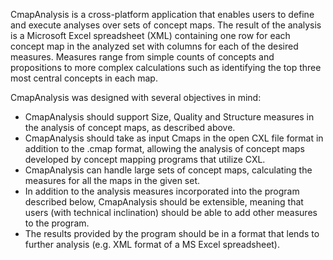 CmapAnalysis is a cross-platform application that enables users to define and execute analyses over sets of concept maps. The result of the analysis is a Microsoft Excel spreadsheet (XML) containing one row for each concept map in the analyzed set with columns for each of the desired measures. Measures range from simple counts of concepts and
propositions to more complex calculations such as identifying the top three most central concepts in each map.

CmapAnalysis was designed with several objectives in mind:
  * CmapAnalysis should support Size, Quality and Structure measures in the analysis of concept maps, as described above.
  * CmapAnalysis should take as input Cmaps in the open CXL file format in addition to the .cmap format, allowing the analysis of concept maps developed by concept mapping programs that utilize CXL.
  * CmapAnalysis can handle large sets of concept maps, calculating the measures for all the maps in the given set.
  * In addition to the analysis measures incorporated into the program described below, CmapAnalysis should be extensible, meaning that users (with technical inclination) should be able to add other measures to the program.
  * The results provided by the program should be in a format that lends to further analysis (e.g. XML format of a MS Excel spreadsheet).